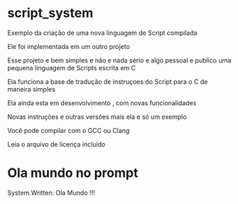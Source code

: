 # script_system
Exemplo da criação de uma nova linguagem de Script compilada 

Ele foi implementada em um outro projeto 

Esse projeto e bem simples e não e nada sério e algo pessoal e publico uma pequena linguagem de Scripts escrita em C 

Ela funciona a base de tradução de instruçoes do Script para o C de maneira simples 

Ela ainda esta em desenvolvimento , com novas funcionalidades 

Novas instruções e outras versões mais ela e só um exemplo 

Você pode compilar com o GCC ou Clang 

Leia o arquivo de licença incluído 


# Ola mundo no prompt 

System.Written: Ola Mundo !!!

